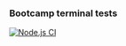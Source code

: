 ### Bootcamp terminal tests 
[![Node.js CI](https://github.com/OLebese95/2024-UJ-Back-End-Unit-testing/actions/workflows/main.yml/badge.svg)](https://github.com/OLebese95/2024-UJ-Back-End-Unit-testing/actions/workflows/main.yml)
